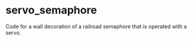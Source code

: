 # servo_semaphore

Code for a wall decoration of a railroad semaphore that is operated with a servo.

